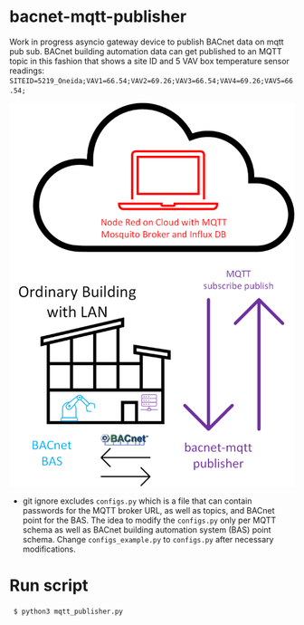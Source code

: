 # bacnet-mqtt-publisher


Work in progress asyncio gateway device to publish BACnet data on mqtt pub sub. BACnet building automation data can get published to an MQTT topic in this fashion that shows a site ID and 5 VAV box temperature sensor readings:
`SITEID=5219_Oneida;VAV1=66.54;VAV2=69.26;VAV3=66.54;VAV4=69.26;VAV5=66.54;`

![schematic](/images/schematic.PNG)

* git ignore excludes `configs.py` which is a file that can contain passwords for the MQTT broker URL, as well as topics, and BACnet point for the BAS. The idea to modify the `configs.py` only per MQTT schema as well as BACnet building automation system (BAS) point schema. Change `configs_example.py` to `configs.py` after necessary modifications.

# Run script
` $ python3 mqtt_publisher.py`